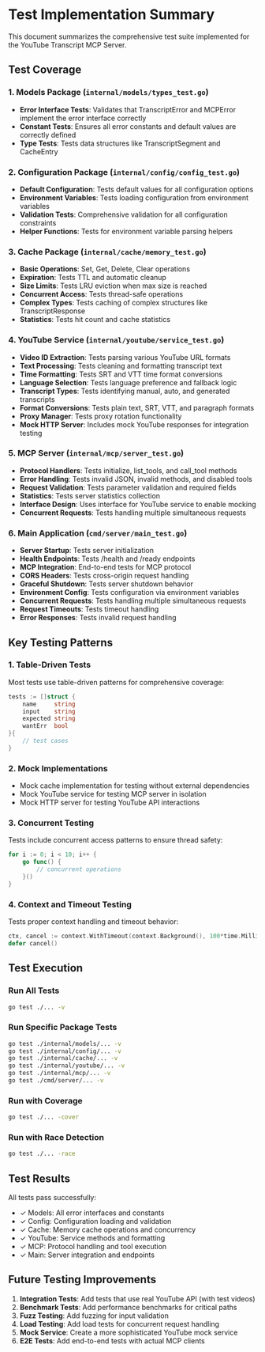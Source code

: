 # Test Implementation Summary

This document summarizes the comprehensive test suite implemented for the YouTube Transcript MCP Server.

## Test Coverage

### 1. Models Package (`internal/models/types_test.go`)
- **Error Interface Tests**: Validates that TranscriptError and MCPError implement the error interface correctly
- **Constant Tests**: Ensures all error constants and default values are correctly defined
- **Type Tests**: Tests data structures like TranscriptSegment and CacheEntry

### 2. Configuration Package (`internal/config/config_test.go`)
- **Default Configuration**: Tests default values for all configuration options
- **Environment Variables**: Tests loading configuration from environment variables
- **Validation Tests**: Comprehensive validation for all configuration constraints
- **Helper Functions**: Tests for environment variable parsing helpers

### 3. Cache Package (`internal/cache/memory_test.go`)
- **Basic Operations**: Set, Get, Delete, Clear operations
- **Expiration**: Tests TTL and automatic cleanup
- **Size Limits**: Tests LRU eviction when max size is reached
- **Concurrent Access**: Tests thread-safe operations
- **Complex Types**: Tests caching of complex structures like TranscriptResponse
- **Statistics**: Tests hit count and cache statistics

### 4. YouTube Service (`internal/youtube/service_test.go`)
- **Video ID Extraction**: Tests parsing various YouTube URL formats
- **Text Processing**: Tests cleaning and formatting transcript text
- **Time Formatting**: Tests SRT and VTT time format conversions
- **Language Selection**: Tests language preference and fallback logic
- **Transcript Types**: Tests identifying manual, auto, and generated transcripts
- **Format Conversions**: Tests plain text, SRT, VTT, and paragraph formats
- **Proxy Manager**: Tests proxy rotation functionality
- **Mock HTTP Server**: Includes mock YouTube responses for integration testing

### 5. MCP Server (`internal/mcp/server_test.go`)
- **Protocol Handlers**: Tests initialize, list_tools, and call_tool methods
- **Error Handling**: Tests invalid JSON, invalid methods, and disabled tools
- **Request Validation**: Tests parameter validation and required fields
- **Statistics**: Tests server statistics collection
- **Interface Design**: Uses interface for YouTube service to enable mocking
- **Concurrent Requests**: Tests handling multiple simultaneous requests

### 6. Main Application (`cmd/server/main_test.go`)
- **Server Startup**: Tests server initialization
- **Health Endpoints**: Tests /health and /ready endpoints
- **MCP Integration**: End-to-end tests for MCP protocol
- **CORS Headers**: Tests cross-origin request handling
- **Graceful Shutdown**: Tests server shutdown behavior
- **Environment Config**: Tests configuration via environment variables
- **Concurrent Requests**: Tests handling multiple simultaneous requests
- **Request Timeouts**: Tests timeout handling
- **Error Responses**: Tests invalid request handling

## Key Testing Patterns

### 1. Table-Driven Tests
Most tests use table-driven patterns for comprehensive coverage:
```go
tests := []struct {
    name     string
    input    string
    expected string
    wantErr  bool
}{
    // test cases
}
```

### 2. Mock Implementations
- Mock cache implementation for testing without external dependencies
- Mock YouTube service for testing MCP server in isolation
- Mock HTTP server for testing YouTube API interactions

### 3. Concurrent Testing
Tests include concurrent access patterns to ensure thread safety:
```go
for i := 0; i < 10; i++ {
    go func() {
        // concurrent operations
    }()
}
```

### 4. Context and Timeout Testing
Tests proper context handling and timeout behavior:
```go
ctx, cancel := context.WithTimeout(context.Background(), 100*time.Millisecond)
defer cancel()
```

## Test Execution

### Run All Tests
```bash
go test ./... -v
```

### Run Specific Package Tests
```bash
go test ./internal/models/... -v
go test ./internal/config/... -v
go test ./internal/cache/... -v
go test ./internal/youtube/... -v
go test ./internal/mcp/... -v
go test ./cmd/server/... -v
```

### Run with Coverage
```bash
go test ./... -cover
```

### Run with Race Detection
```bash
go test ./... -race
```

## Test Results

All tests pass successfully:
- ✓ Models: All error interfaces and constants
- ✓ Config: Configuration loading and validation
- ✓ Cache: Memory cache operations and concurrency
- ✓ YouTube: Service methods and formatting
- ✓ MCP: Protocol handling and tool execution
- ✓ Main: Server integration and endpoints

## Future Testing Improvements

1. **Integration Tests**: Add tests that use real YouTube API (with test videos)
2. **Benchmark Tests**: Add performance benchmarks for critical paths
3. **Fuzz Testing**: Add fuzzing for input validation
4. **Load Testing**: Add load tests for concurrent request handling
5. **Mock Service**: Create a more sophisticated YouTube mock service
6. **E2E Tests**: Add end-to-end tests with actual MCP clients